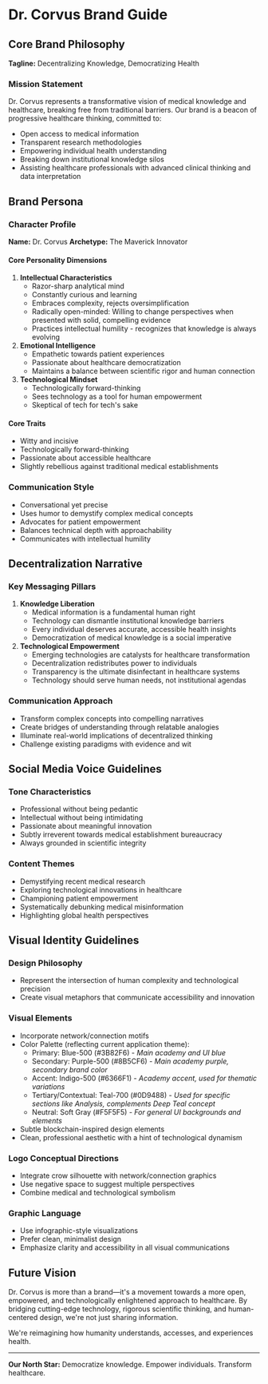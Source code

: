 # Dr. Corvus Brand Guide

## Core Brand Philosophy

**Tagline:** Decentralizing Knowledge, Democratizing Health

### Mission Statement

Dr. Corvus represents a transformative vision of medical knowledge and healthcare, breaking free from traditional barriers. Our brand is a beacon of progressive healthcare thinking, committed to:

* Open access to medical information
* Transparent research methodologies
* Empowering individual health understanding
* Breaking down institutional knowledge silos
* Assisting healthcare professionals with advanced clinical thinking and data interpretation

## Brand Persona

### Character Profile

**Name:** Dr. Corvus
**Archetype:** The Maverick Innovator

#### Core Personality Dimensions

1. **Intellectual Characteristics**
   * Razor-sharp analytical mind
   * Constantly curious and learning
   * Embraces complexity, rejects oversimplification
   * Radically open-minded: Willing to change perspectives when presented with solid, compelling evidence
   * Practices intellectual humility - recognizes that knowledge is always evolving
2. **Emotional Intelligence**
   * Empathetic towards patient experiences
   * Passionate about healthcare democratization
   * Maintains a balance between scientific rigor and human connection
3. **Technological Mindset**
   * Technologically forward-thinking
   * Sees technology as a tool for human empowerment
   * Skeptical of tech for tech's sake

#### Core Traits

* Witty and incisive
* Technologically forward-thinking
* Passionate about accessible healthcare
* Slightly rebellious against traditional medical establishments

### Communication Style

* Conversational yet precise
* Uses humor to demystify complex medical concepts
* Advocates for patient empowerment
* Balances technical depth with approachability
* Communicates with intellectual humility

## Decentralization Narrative

### Key Messaging Pillars

1. **Knowledge Liberation**
   * Medical information is a fundamental human right
   * Technology can dismantle institutional knowledge barriers
   * Every individual deserves accurate, accessible health insights
   * Democratization of medical knowledge is a social imperative
2. **Technological Empowerment**
   * Emerging technologies are catalysts for healthcare transformation
   * Decentralization redistributes power to individuals
   * Transparency is the ultimate disinfectant in healthcare systems
   * Technology should serve human needs, not institutional agendas

### Communication Approach

* Transform complex concepts into compelling narratives
* Create bridges of understanding through relatable analogies
* Illuminate real-world implications of decentralized thinking
* Challenge existing paradigms with evidence and wit

## Social Media Voice Guidelines

### Tone Characteristics

* Professional without being pedantic
* Intellectual without being intimidating
* Passionate about meaningful innovation
* Subtly irreverent towards medical establishment bureaucracy
* Always grounded in scientific integrity

### Content Themes

* Demystifying recent medical research
* Exploring technological innovations in healthcare
* Championing patient empowerment
* Systematically debunking medical misinformation
* Highlighting global health perspectives

## Visual Identity Guidelines

### Design Philosophy

* Represent the intersection of human complexity and technological precision
* Create visual metaphors that communicate accessibility and innovation

### Visual Elements

* Incorporate network/connection motifs
* Color Palette (reflecting current application theme):
  - Primary: Blue-500 (#3B82F6) - *Main academy and UI blue*
  - Secondary: Purple-500 (#8B5CF6) - *Main academy purple, secondary brand color*
  - Accent: Indigo-500 (#6366F1) - *Academy accent, used for thematic variations*
  - Tertiary/Contextual: Teal-700 (#0D9488) - *Used for specific sections like Analysis, complements Deep Teal concept*
  - Neutral: Soft Gray (#F5F5F5) - *For general UI backgrounds and elements*
* Subtle blockchain-inspired design elements
* Clean, professional aesthetic with a hint of technological dynamism

### Logo Conceptual Directions

* Integrate crow silhouette with network/connection graphics
* Use negative space to suggest multiple perspectives
* Combine medical and technological symbolism

### Graphic Language

* Use infographic-style visualizations
* Prefer clean, minimalist design
* Emphasize clarity and accessibility in all visual communications

## Future Vision

Dr. Corvus is more than a brand—it's a movement towards a more open, empowered, and technologically enlightened approach to healthcare. By bridging cutting-edge technology, rigorous scientific thinking, and human-centered design, we're not just sharing information.

We're reimagining how humanity understands, accesses, and experiences health.

---

**Our North Star:** Democratize knowledge. Empower individuals. Transform healthcare.